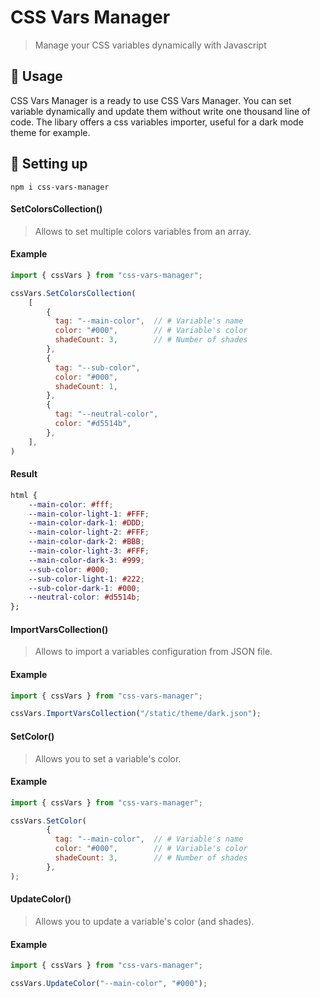 # CSS Vars Manager
> Manage your CSS variables dynamically with Javascript

## 🔦 Usage

CSS Vars Manager is a ready to use CSS Vars Manager.
You can set variable dynamically and update them without write one thousand line of code.
The libary offers a css variables importer, useful for a dark mode theme for example.

## 🚀 Setting up

```
npm i css-vars-manager
```

#### SetColorsCollection()

> Allows to set multiple colors variables from an array.

#### Example
```javascript
import { cssVars } from "css-vars-manager";

cssVars.SetColorsCollection(
    [
        {
          tag: "--main-color",  // # Variable's name
          color: "#000",        // # Variable's color
          shadeCount: 3,        // # Number of shades
        },
        {
          tag: "--sub-color",
          color: "#000",
          shadeCount: 1,
        },
        {
          tag: "--neutral-color",
          color: "#d5514b",
        },
    ],
)
```
#### Result
```css
html {
    --main-color: #fff;
    --main-color-light-1: #FFF;
    --main-color-dark-1: #DDD;
    --main-color-light-2: #FFF;
    --main-color-dark-2: #BBB;
    --main-color-light-3: #FFF;
    --main-color-dark-3: #999;
    --sub-color: #000;
    --sub-color-light-1: #222;
    --sub-color-dark-1: #000;
    --neutral-color: #d5514b;
};
```

#### ImportVarsCollection()

> Allows to import a variables configuration from JSON file.

#### Example
```javascript
import { cssVars } from "css-vars-manager";

cssVars.ImportVarsCollection("/static/theme/dark.json");
```

#### SetColor()

> Allows you to set a variable's color.

#### Example
```javascript
import { cssVars } from "css-vars-manager";

cssVars.SetColor(
        {
          tag: "--main-color",  // # Variable's name
          color: "#000",        // # Variable's color
          shadeCount: 3,        // # Number of shades
        },
);
```

#### UpdateColor()

> Allows you to update a variable's color (and shades).

#### Example
```javascript
import { cssVars } from "css-vars-manager";

cssVars.UpdateColor("--main-color", "#000");
```